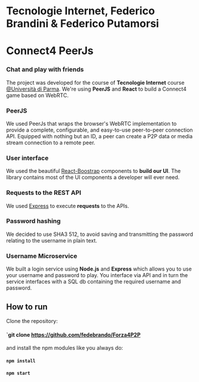 # Tecnologie Internet, Federico Brandini & Federico Putamorsi
# Connect4 PeerJs
### Chat and play with friends
The project was developed for the course of **Tecnologie Internet** course [@Università di Parma](https://www.unipr.it). We're using **PeerJS** and **React** to build a Connect4 game based on WebRTC. 

### PeerJS

We used PeerJs that wraps the browser's WebRTC implementation to provide a complete, configurable, and easy-to-use peer-to-peer connection API. Equipped with nothing but an ID, a peer can create a P2P data or media stream connection to a remote peer.

### User interface

We used the beautiful [React-Boostrap](https://react-bootstrap.github.io/) components to **build our UI**. The library contains most of the UI components a developer will ever need.
 
### Requests to the REST API

We used [Express](https://expressjs.com/) to execute **requests** to the APIs. 

### Password hashing

We decided to use SHA3 512, to avoid saving and transmitting the password relating to the username in plain text.

### Username Microservice
We built a login service using **Node.js** and **Express** which allows you to use your username and password to play. You interface via API and in turn the service interfaces with a SQL db containing the required username and password.


## How to run

Clone the repository:

#### `git clone https://github.com/fedebrando/Forza4P2P

and install the npm modules like you always do:

#### `npm install`

#### `npm start`
